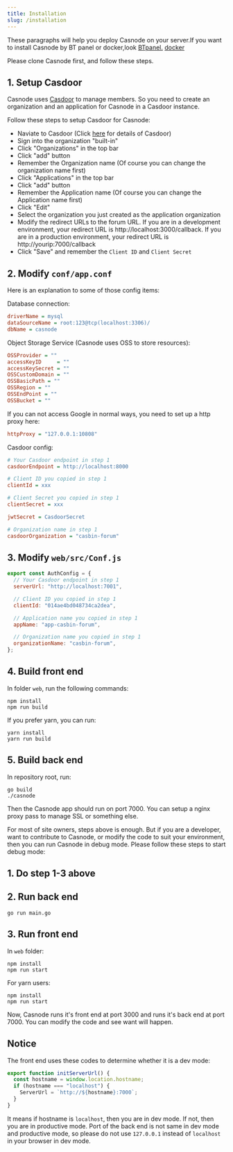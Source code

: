 ```yaml
---
title: Installation
slug: /installation
---
```


These paragraphs will help you deploy Casnode on your server.If you want to install Casnode by BT panel or docker,look [BTpanel.](./BTpanel.md) [docker](./Docker.md)

Please clone Casnode first, and follow these steps.

## 1. Setup Casdoor

Casnode uses [Casdoor](https://github.com/casbin/casdoor) to manage members. So you need to create an organization and an application for Casnode in a Casdoor instance. 

Follow these steps to setup Casdoor for Casnode:
- Naviate to Casdoor (Click [here](https://casdoor.org/docs/overview) for details of Casdoor)
- Sign into the organization "built-in"
- Click "Organizations" in the top bar
- Click "add" button
- Remember the Organization name (Of course you can change the organization name first)
- Click "Applications" in the top bar
- Click "add" button
- Remember the Application name (Of course you can change the Application name first)
- Click "Edit"
- Select the organization you just created as the application organization
- Modify the redirect URLs to the forum URL. If you are in a development environment, your redirect URL is http://localhost:3000/callback. If you are in a production environment, your redirect URL is http://yourip:7000/callback
- Click "Save" and remember the `Client ID` and `Client Secret`

## 2. Modify `conf/app.conf`

Here is an explanation to some of those config items:

Database connection:
```ini
driverName = mysql
dataSourceName = root:123@tcp(localhost:3306)/
dbName = casnode
```
Object Storage Service (Casnode uses OSS to store resources):
```ini
OSSProvider = ""
accessKeyID     = ""
accessKeySecret = ""
OSSCustomDomain = ""
OSSBasicPath = ""
OSSRegion = ""
OSSEndPoint = ""
OSSBucket = ""
```
If you can not access Google in normal ways, you need to set up a http proxy here:
```ini
httpProxy = "127.0.0.1:10808"
```
Casdoor config:
```ini
# Your Casdoor endpoint in step 1
casdoorEndpoint = http://localhost:8000

# Client ID you copied in step 1
clientId = xxx

# Client Secret you copied in step 1
clientSecret = xxx

jwtSecret = CasdoorSecret

# Organization name in step 1
casdoorOrganization = "casbin-forum"
```

## 3. Modify `web/src/Conf.js`

```js
export const AuthConfig = {
  // Your Casdoor endpoint in step 1
  serverUrl: "http://localhost:7001",

  // Client ID you copied in step 1
  clientId: "014ae4bd048734ca2dea",

  // Application name you copied in step 1
  appName: "app-casbin-forum",

  // Organization name you copied in step 1
  organizationName: "casbin-forum",
};
```

## 4. Build front end

In folder `web`, run the following commands:
```shell
npm install
npm run build
```
If you prefer yarn, you can run:
```shell
yarn install
yarn run build
```

## 5. Build back end

In repository root, run:
```shell
go build
./casnode
```

Then the Casnode app should run on port 7000. You can setup a nginx proxy pass to manage SSL or something else.

For most of site owners, steps above is enough. But if you are a developer, want to contribute to Casnode, or modify the code to suit your environment, then you can run Casnode in debug mode. Please follow these steps to start debug mode:

## 1. Do step 1-3 above

## 2. Run back end
```shell
go run main.go
```
## 3. Run front end
In `web` folder:
```shell
npm install
npm run start
```
For yarn users:
```shell
npm install
npm run start
```

Now, Casnode runs it's front end at port 3000 and runs it's back end at port 7000. You can modify the code and see want will happen.

## Notice
The front end uses these codes to determine whether it is a dev mode:
```js
export function initServerUrl() {
  const hostname = window.location.hostname;
  if (hostname === "localhost") {
    ServerUrl = `http://${hostname}:7000`;
  }
}
```
It means if hostname is `localhost`, then you are in dev mode. If not, then you are in productive mode. Port of the back end is not same in dev mode and productive mode, so please do not use `127.0.0.1` instead of `localhost` in your browser in dev mode.
